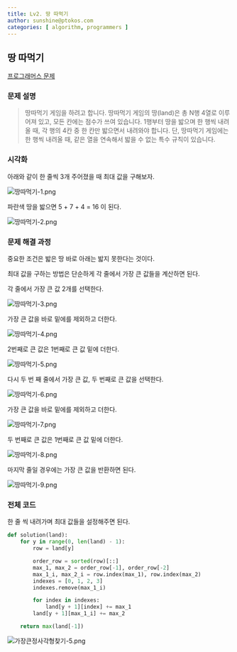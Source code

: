 ```yaml
---
title: Lv2. 땅 따먹기
author: sunshine@ptokos.com
categories: [ algorithm, programmers ]
---
```


## 땅 따먹기 

[프로그래머스 문제](https://school.programmers.co.kr/learn/courses/30/lessons/12913)

### 문제 설명

> 땅따먹기 게임을 하려고 합니다. 땅따먹기 게임의 땅(land)은 총 N행 4열로 이루어져 있고, 모든 칸에는 점수가 쓰여 있습니다. 1행부터 땅을 밟으며 한 행씩 내려올 때, 각 행의 4칸 중 한 칸만 밟으면서 내려와야 합니다. 단, 땅따먹기 게임에는 한 행씩 내려올 때, 같은 열을 연속해서 밟을 수 없는 특수 규칙이 있습니다.

### 시각화

아래와 같이 한 줄씩 3개 주어졌을 때 최대 값을 구해보자.

![땅따먹기-1.png](/assets/img/algorithm/땅따먹기-1.png)

파란색 땅을 밟으면 5 + 7 + 4 = 16 이 된다.

![땅따먹기-2.png](/assets/img/algorithm/땅따먹기-2.png)

### 문제 해결 과정
중요한 조건은 밟은 땅 바로 아래는 밟지 못한다는 것이다.

최대 값을 구하는 방법은 단순하게 각 줄에서 가장 큰 값들을 계산하면 된다.

각 줄에서 가장 큰 값 2개를 선택한다. 

![땅따먹기-3.png](/assets/img/algorithm/땅따먹기-3.png)

가장 큰 값을 바로 밑에를 제외하고 더한다.

![땅따먹기-4.png](/assets/img/algorithm/땅따먹기-4.png)

2번째로 큰 값은 1번째로 큰 값 밑에 더한다.

![땅따먹기-5.png](/assets/img/algorithm/땅따먹기-5.png)

다시 두 번 째 줄에서 가장 큰 값, 두 번째로 큰 값을 선택한다.

![땅따먹기-6.png](/assets/img/algorithm/땅따먹기-6.png)

가장 큰 값을 바로 밑에를 제외하고 더한다.

![땅따먹기-7.png](/assets/img/algorithm/땅따먹기-7.png)

두 번째로 큰 값은 1번째로 큰 값 밑에 더한다.

![땅따먹기-8.png](/assets/img/algorithm/땅따먹기-8.png)

마지막 줄일 경우에는 가장 큰 값을 반환하면 된다.

![땅따먹기-9.png](/assets/img/algorithm/땅따먹기-9.png)


### 전체 코드
한 줄 씩 내려가며 최대 값들을 설정해주면 된다.

```python
def solution(land):
    for y in range(0, len(land) - 1):
        row = land[y]

        order_row = sorted(row)[::]
        max_1, max_2 = order_row[-1], order_row[-2]
        max_1_i, max_2_i = row.index(max_1), row.index(max_2)
        indexes = [0, 1, 2, 3]
        indexes.remove(max_1_i)

        for index in indexes:
            land[y + 1][index] += max_1
        land[y + 1][max_1_i] += max_2

    return max(land[-1])
```

![가장큰정사각형찾기-5.png](/assets/img/algorithm/가장큰정사각형찾기-5.png)
